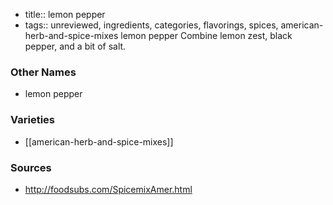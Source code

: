- title:: lemon pepper
- tags:: unreviewed, ingredients, categories, flavorings, spices, american-herb-and-spice-mixes
lemon pepper Combine lemon zest, black pepper, and a bit of salt.

### Other Names

* lemon pepper

### Varieties

* [[american-herb-and-spice-mixes]]

### Sources
* http://foodsubs.com/SpicemixAmer.html
